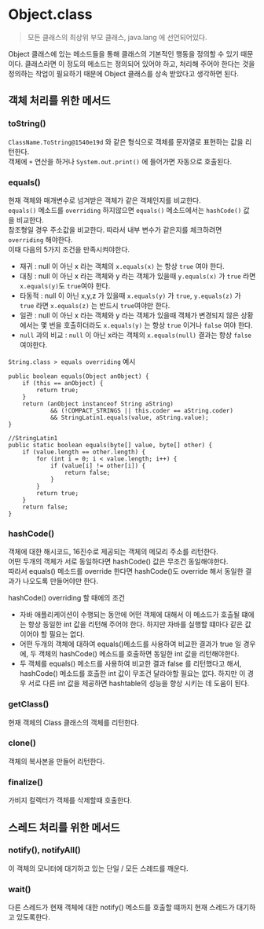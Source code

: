 # Object.class
>모든 클래스의 최상위 부모 클래스, java.lang 에 선언되어있다.

Object 클래스에 있는 메소드들을 통해 클래스의 기본적인 행동을 정의할 수 있기 때문이다. 클래스라면 이 정도의 메소드는 정의되어 있어야 하고, 처리해 주어야 한다는 것을 
정의하는 작업이 필요하기 때문에 Object 클래스를 상속 받았다고 생각하면 된다.
 

## 객체 처리를 위한 메서드
### toString()
``ClassName.ToString@1540e19d`` 와 같은 형식으로 객체를 문자열로 표현하는 값을 리턴한다.<br>
객체에 ``+`` 연산을 하거나 ``System.out.print()`` 에 들어가면 자동으로 호출된다.

### equals()
현재 객체와 매개변수로 넘겨받은 객체가 같은 객체인지를 비교한다.<br>
``equals()`` 메소드를 ``overriding`` 하지않으면 ``equals()`` 메소드에서는 ``hashCode()`` 값을 비교한다. <br>
참조형일 경우 주소값을 비교한다. 따라서 내부 변수가 같은지를 체크하려면 ``overriding`` 해야한다.<br>
이때 다음의 5가지 조건을 만족시켜야한다.
 - 재귀 : null 이 아닌 x 라는 객체의 `x.equals(x)` 는 항상 ``true`` 여야 한다.
 - 대칭 : null 이 아닌 x 라는 객체와 y 라는 객체가 있을때 `y.equals(x)` 가 `true` 라면 `x.equals(y)`도 `true`여야 한다.
 - 타동적 : null 이 아닌 x,y,z 가 있을때 `x.equals(y)` 가 `true`, `y.equals(z)` 가 `true` 라면 `x.equals(z)` 는 반드시 `true`여야만 한다.
 - 일관 : null 이 아닌 x 라는 객체와 y 라는 객체가 있을때 객체가 변경되지 않은 상황에서는 몇 번을 호출하더라도 `x.equals(y)` 는 항상 `true` 이거나 `false` 여야 한다.
 - `null` 과의 비교 : `null` 이 아닌 x라는 객체의 `x.equals(null)` 결과는 항상 `false` 여야한다.

``String.class > equals overriding`` 예시
```commandline
public boolean equals(Object anObject) {
    if (this == anObject) {
        return true;
    }
    return (anObject instanceof String aString)
            && (!COMPACT_STRINGS || this.coder == aString.coder)
            && StringLatin1.equals(value, aString.value);
}

//StringLatin1
public static boolean equals(byte[] value, byte[] other) {
    if (value.length == other.length) {
        for (int i = 0; i < value.length; i++) {
            if (value[i] != other[i]) {
                return false;
            }
        }
        return true;
    }
    return false;
}
```
### hashCode()
객체에 대한 해시코드, 16진수로 제공되는 객체의 메모리 주소를 리턴한다.<br>
어떤 두개의 객체가 서로 동일하다면 hashCode() 값은 무조건 동일해야한다.<br>
따라서 equals() 메소드를 override 한다면 hashCode()도 override 해서 동일한 결과가 나오도록 만들어야만 한다.<br>

hashCode() overriding 할 때에의 조건
- 자바 애플리케이션이 수행되는 동안에 어떤 객체에 대해서 이 메소드가 호출될 떄에는 항상 동일한 int 값을 리턴해 주어야 한다. 하지만 자바를 실행할 떄마다 같은 값이어야 할 필요는 없다.
- 어떤 두개의 객체에 대하여 equals()메소드를 사용하여 비교한 결과가 true 일 경우에, 두 객체의 hashCode() 메소드를 호출하면 동일한 int 값을 리턴해야한다.
- 두 객체를 equals() 메소드를 사용하여 비교한 결과 false 를 리턴했다고 해서, hashCode() 메소드를 호출한 int 값이 무조건 달라야할 필요는 없다. 하지만 이 경우 서로 다른 int 값을 제공하면 hashtable의 성능을 향상 시키는 데 도움이 된다.
### getClass()
현재 객체의 Class 클래스의 객체를 리턴한다.
### clone()
객체의 복사본을 만들어 리턴한다.
### finalize()
가비지 컬렉터가 객체를 삭제할때 호출한다.

## 스레드 처리를 위한 메서드
### notify(), notifyAll()
이 객체의 모니터에 대기하고 있는 단일 / 모든 스레드를 깨운다.

### wait()
다른 스레드가 현재 객체에 대한 notify() 메소드를 호출할 떄까지 현재 스레드가 대기하고 있도록한다.